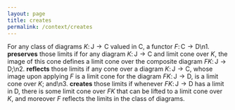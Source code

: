 ```yaml
---
layout: page
title: creates
permalink: /context/creates
---
```

For any class of diagrams $K \colon \mathsf{J} \to \mathsf{C}$ valued in $\mathsf{C}$, a functor $F \colon \mathsf{C} \to \mathsf{D}$\n1. **preserves** those limits if for any diagram $K \colon \mathsf{J} \to \mathsf{C}$ and limit cone over $K$, the image of this cone defines a limit cone over the composite diagram $FK \colon \mathsf{J} \to \mathsf{D}$;\n2. **reflects** those limits  if any cone over a diagram $K \colon \mathsf{J} \to \mathsf{C}$, whose image upon applying $F$ is a limit cone for the diagram $FK \colon \mathsf{J} \to \mathsf{D}$, is a limit cone over $K$; and\n3. **creates** those limits if whenever $FK \colon \mathsf{J} \to \mathsf{D}$ has a limit in $\mathsf{D}$, there is some limit cone over $FK$ that can be lifted to a limit cone over $K$, and moreover $F$ reflects the limits in the class of diagrams.
